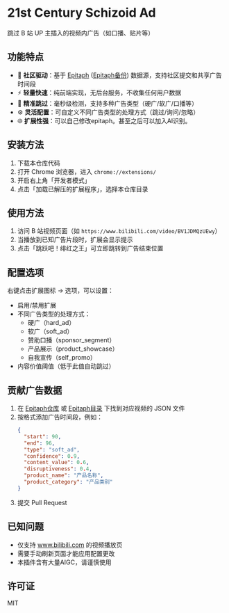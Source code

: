# 21st Century Schizoid Ad

跳过 B 站 UP 主插入的视频内广告（如口播、贴片等）

## 功能特点

- 📌 **社区驱动**：基于 [Epitaph](https://github.com/moraxborax/epitaph) ([Epitaph备份](epitaph/)) 数据源，支持社区提交和共享广告时间段
- ⚡ **轻量快速**：纯前端实现，无后台服务，不收集任何用户数据
- 🎯 **精准跳过**：毫秒级检测，支持多种广告类型（硬广/软广/口播等）
- ⚙️ **灵活配置**：可自定义不同广告类型的处理方式（跳过/询问/忽略）
- 🌐 **扩展性强**：可以自己修改epitaph。甚至之后可以加入AI识别。

## 安装方法

1. 下载本仓库代码
2. 打开 Chrome 浏览器，进入 `chrome://extensions/`
3. 开启右上角「开发者模式」
4. 点击「加载已解压的扩展程序」，选择本仓库目录

## 使用方法

1. 访问 B 站视频页面（如 `https://www.bilibili.com/video/BV1JDMQzUEwy`）
2. 当播放到已知广告片段时，扩展会显示提示
3. 点击「跳跃吧！绯红之王」可立即跳转到广告结束位置

## 配置选项

右键点击扩展图标 → 选项，可以设置：

- 启用/禁用扩展
- 不同广告类型的处理方式：
  - 硬广（hard_ad）
  - 软广（soft_ad）
  - 赞助口播（sponsor_segment）
  - 产品展示（product_showcase）
  - 自我宣传（self_promo）
- 内容价值阈值（低于此值自动跳过）

## 贡献广告数据

1. 在 [Epitaph仓库](https://github.com/moraxborax/epitaph) 或 [Epitaph目录](epitaph/) 下找到对应视频的 JSON 文件
2. 按格式添加广告时间段，例如：
   ```json
   {
     "start": 90,
     "end": 96,
     "type": "soft_ad",
     "confidence": 0.9,
     "content_value": 0.6,
     "disruptiveness": 0.4,
     "product_name": "产品名称",
     "product_category": "产品类别"
   }
   ```
3. 提交 Pull Request

## 已知问题

- 仅支持 www.bilibili.com 的视频播放页
- 需要手动刷新页面才能应用配置更改
- 本插件含有大量AIGC，请谨慎使用

## 许可证

MIT
